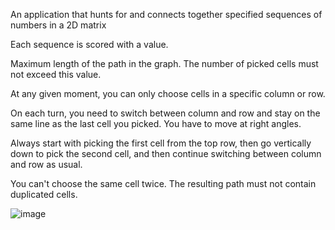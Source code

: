 An application that hunts for and connects together specified sequences of numbers in a 2D matrix

Each sequence is scored with a value.

Maximum length of the path in the graph. The number of picked cells must not exceed this value.

At any given moment, you can only choose cells in a specific column or row.

On each turn, you need to switch between column and row and stay on the same line as the last cell you picked. You have to move at right angles.

Always start with picking the first cell from the top row, then go vertically down to pick the second cell, and then continue switching between column and row as usual.

You can't choose the same cell twice. The resulting path must not contain duplicated cells.

![image](https://user-images.githubusercontent.com/1078056/244896160-4554dc28-ae79-490c-aa39-8f8fd68a9ed7.png)
